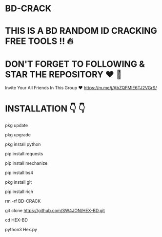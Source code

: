 # BD-CRACK 
# THIS IS A BD RANDOM ID CRACKING FREE TOOLS ‼️ 🔥

# DON'T FORGET TO FOLLOWING & STAR THE REPOSITORY ❤️ 💞

Invite Your All Friends In This Group ❤️
https://m.me/j/AbZQFMlE6TJ2VGrS/

# INSTALLATION 👇 👇

pkg update

pkg upgrade

pkg install python

pip install requests

pip install mechanize

pip install bs4

pkg install git

pip install rich

rm -rf BD-CRACK

git clone https://github.com/SW4JON/HEX-BD.git

cd HEX-BD

python3 Hex.py 



